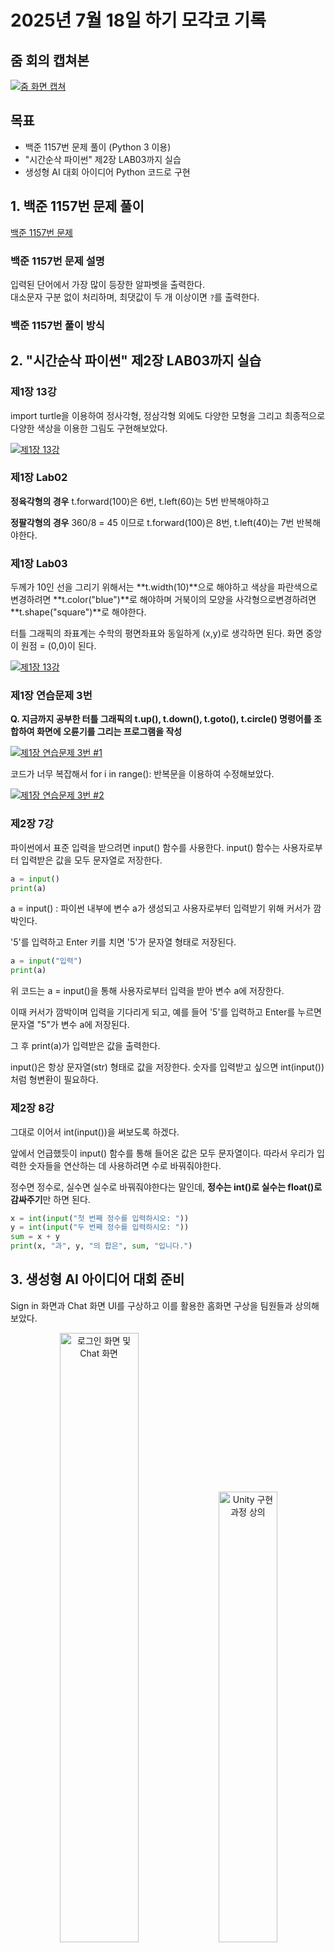# 2025년 7월 18일 하기 모각코 기록

## 줌 회의 캡쳐본
[![줌 화면 캡쳐](../image/zoom0718.jpg)](../image/zoom0718.jpg) 


## 목표
- 백준 1157번 문제 풀이 (Python 3 이용)
- "시간순삭 파이썬" 제2장 LAB03까지 실습
- 생성형 AI 대회 아이디어 Python 코드로 구현

## 1. 백준 1157번 문제 풀이
[백준 1157번 문제](https://www.acmicpc.net/problem/1157)

### 백준 1157번 문제 설명
입력된 단어에서 가장 많이 등장한 알파벳을 출력한다.  
대소문자 구분 없이 처리하며, 최댓값이 두 개 이상이면 `?`를 출력한다.

### 백준 1157번 풀이 방식

## 2. "시간순삭 파이썬" 제2장 LAB03까지 실습

### 제1장 13강
import turtle을 이용하여 정사각형, 정삼각형 외에도 다양한 모형을 그리고 최종적으로 다양한 색상을 이용한 그림도 구현해보았다.

[![제1장 13강](../image/Python1-13.png)](../image/Python1-13.png) 

### 제1장 Lab02
**정육각형의 경우**
t.forward(100)은 6번, t.left(60)는 5번 반복해야하고

**정팔각형의 경우**
360/8 = 45 이므로
t.forward(100)은 8번, t.left(40)는 7번 반복해야한다.

### 제1장 Lab03
두께가 10인 선을 그리기 위해서는 **t.width(10)**으로 해야하고
색상을 파란색으로 변경하려면 **t.color("blue")**로 해야하며
거북이의 모양을 사각형으로변경하려면 **t.shape("square")**로 해야한다.

터틀 그래픽의 좌표계는 수학의 평면좌표와 동일하게 (x,y)로 생각하면 된다.
화면 중앙이 원점 = (0,0)이 된다.

[![제1장 13강](../image/Python1-Lab03.png)](../image/Python1-Lab03.png) 

### 제1장 연습문제 3번

**Q. 지금까지 공부한 터틀 그래픽의 t.up(), t.down(), t.goto(), t.circle() 명령어를 조합하여 화면에 오륜기를 그리는 프로그램을 작성**

[![제1장 연습문제 3번 #1](../image/practice1-3.png)](../image/practice1-3.png) 

코드가 너무 복잡해서 for i in range(): 반복문을 이용하여 수정해보았다.

[![제1장 연습문제 3번 #2](../image/practice1-3_for.png)](../image/practice1-3_for.png) 


### 제2장 7강
파이썬에서 표준 입력을 받으려면 input() 함수를 사용한다.
input() 함수는 사용자로부터 입력받은 값을 모두 문자열로 저장한다.

```python
a = input()
print(a)
```
a = input() : 파이썬 내부에 변수 a가 생성되고 사용자로부터 입력받기 위해 커서가 깜박인다.

'5'를 입력하고 Enter 키를 치면 '5'가 문자열 형태로 저장된다.

```python
a = input("입력")
print(a)
```
위 코드는 a = input()을 통해 사용자로부터 입력을 받아 변수 a에 저장한다.

이때 커서가 깜박이며 입력을 기다리게 되고, 예를 들어 '5'를 입력하고 Enter를 누르면 문자열 "5"가 변수 a에 저장된다.

그 후 print(a)가 입력받은 값을 출력한다.

input()은 항상 문자열(str) 형태로 값을 저장한다.
숫자를 입력받고 싶으면 int(input())처럼 형변환이 필요하다.

### 제2장 8강

그대로 이어서 int(input())을 써보도록 하겠다.

앞에서 언급했듯이 input() 함수를 통해 들어온 값은 모두 문자열이다. 따라서 우리가 입력한 숫자들을 연산하는 데 사용하려면 수로 바꿔줘야한다.

정수면 정수로, 실수면 실수로 바꿔줘야한다는 말인데, **정수는 int()로 실수는 float()로 감싸주기**만 하면 된다.

```python
x = int(input("첫 번째 정수를 입력하시오: "))
y = int(input("두 번째 정수를 입력하시오: "))
sum = x + y
print(x, "과", y, "의 합은", sum, "입니다.")
```

## 3. 생성형 AI 아이디어 대회 준비
Sign in 화면과 Chat 화면 UI를 구상하고 이를 활용한 홈화면 구상을 팀원들과 상의해보았다.

<p align="center">
  <img src="../image/sign_in_chat.png" alt="로그인 화면 및 Chat 화면" width="50%">
  <img src="../image/Unity_chat.png" alt="Unity 구현 과정 상의" width="43%">
</p>

위는 나의 의견 중 일부이다.


## 결과
- 백준 1157번 문제 풀이 및 파이썬 문법 공부
- 생성형 AI 대회 아이디어 정리 및 Python으로 구현 성공
